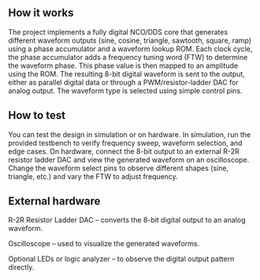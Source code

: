 <!---

This file is used to generate your project datasheet. Please fill in the information below and delete any unused
sections.

You can also include images in this folder and reference them in the markdown. Each image must be less than
512 kb in size, and the combined size of all images must be less than 1 MB.
-->

## How it works

The project implements a fully digital NCO/DDS core that generates different waveform outputs (sine, cosine, triangle, sawtooth, square, ramp) using a phase accumulator and a waveform lookup ROM.
Each clock cycle, the phase accumulator adds a frequency tuning word (FTW) to determine the waveform phase. This phase value is then mapped to an amplitude using the ROM. The resulting 8-bit digital waveform is sent to the output, either as parallel digital data or through a PWM/resistor-ladder DAC for analog output. The waveform type is selected using simple control pins.

## How to test

You can test the design in simulation or on hardware.
In simulation, run the provided testbench to verify frequency sweep, waveform selection, and edge cases.
On hardware, connect the 8-bit output to an external R-2R resistor ladder DAC and view the generated waveform on an oscilloscope. Change the waveform select pins to observe different shapes (sine, triangle, etc.) and vary the FTW to adjust frequency.

## External hardware

R-2R Resistor Ladder DAC – converts the 8-bit digital output to an analog waveform.

Oscilloscope – used to visualize the generated waveforms.

Optional LEDs or logic analyzer – to observe the digital output pattern directly.
